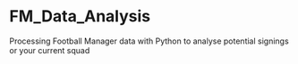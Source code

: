# FM_Data_Analysis
Processing Football Manager data with Python to analyse potential signings or your current squad
